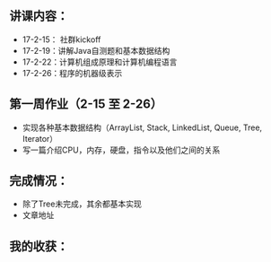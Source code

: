 ## 讲课内容：
- 17-2-15： 社群kickoff
- 17-2-19：讲解Java自测题和基本数据结构
- 17-2-22：计算机组成原理和计算机编程语言
- 17-2-26：程序的机器级表示

## 第一周作业（2-15 至 2-26）
- 实现各种基本数据结构（ArrayList, Stack, LinkedList, Queue, Tree, Iterator）
- 写一篇介绍CPU，内存，硬盘，指令以及他们之间的关系

## 完成情况：
- 除了Tree未完成，其余都基本实现
- 文章地址

## 我的收获：
